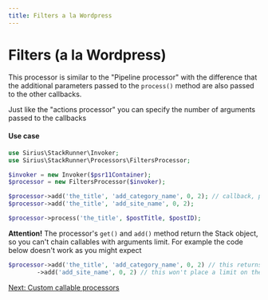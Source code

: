 ```yaml
---
title: Filters a la Wordpress
---
```


# Filters (a la Wordpress)

This processor is similar to the "Pipeline processor" with the difference that the additional parameters passed to the `process()` method are also passed to the other callbacks.

Just like the "actions processor" you can specify the number of arguments passed to the callbacks

#### Use case

```php
use Sirius\StackRunner\Invoker;
use Sirius\StackRunner\Processors\FiltersProcessor;

$invoker = new Invoker($psr11Container);
$processor = new FiltersProcessor($invoker);

$processor->add('the_title', 'add_category_name', 0, 2); // callback, priority, no of arguments passed 
$processor->add('the_title', 'add_site_name', 0, 2);

$processor->process('the_title', $postTitle, $postID);
```

**Attention!** The processor's `get()` and `add()` method return the Stack object, so you can't chain callables with arguments limit. For example the code below doesn't work as you might expect
```php
$processor->add('the_title', 'add_category_name', 0, 2) // this returns the stack
        ->add('add_site_name', 0, 2) // this won't place a limit on the arguments for the 'add_site_name' function
```

[Next: Custom callable processors](2_6_custom_processors.md)
